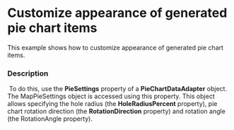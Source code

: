 # Customize appearance of generated pie chart items


This example shows how to customize appearance of generated pie chart items.


<h3>Description</h3>

<p>&nbsp;To do this, use the <strong>PieSettings</strong> property of&nbsp;a <strong>PieChartDataAdapter</strong> object.<br />The MapPieSettings object is accessed using this property. This&nbsp;object allows specifying the hole radius (the <strong>HoleRadiusPercent</strong> property), pie chart rotation direction (the <strong>RotationDirection</strong> property) and rotation angle (the RotationAngle property).</p>

<br/>


